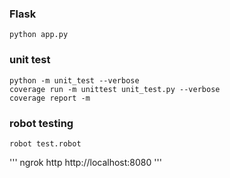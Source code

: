 ### Flask
```
python app.py
```

### unit test
```
python -m unit_test --verbose
coverage run -m unittest unit_test.py --verbose
coverage report -m
```

### robot testing
```
robot test.robot
```

'''
ngrok http http://localhost:8080
'''